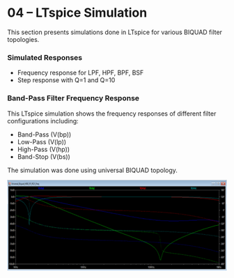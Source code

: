 # 04 – LTspice Simulation

This section presents simulations done in LTspice for various BIQUAD filter topologies.

### Simulated Responses

- Frequency response for LPF, HPF, BPF, BSF
- Step response with Q=1 and Q=10

### Band-Pass Filter Frequency Response

This LTspice simulation shows the frequency responses of different filter configurations including:

- Band-Pass (V(bp))  
- Low-Pass (V(lp))  
- High-Pass (V(hp))  
- Band-Stop (V(bs))

The simulation was done using universal BIQUAD topology.

![LTspice Band-Pass Frequency Response](../images/ltspice_bandpass_response.png)


